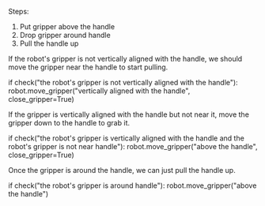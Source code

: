 

Steps:
 1. Put gripper above the handle
 2. Drop gripper around handle
 3. Pull the handle up

If the robot's gripper is not vertically aligned with the handle, we should move the gripper near the handle to start pulling.

if check("the robot's gripper is not vertically aligned with the handle"):
    robot.move_gripper("vertically aligned with the handle", close_gripper=True)

If the gripper is vertically aligned with the handle but not near it, move the gripper down to the handle to grab it.

if check("the robot's gripper is vertically aligned with the handle and the robot's gripper is not near handle"):
    robot.move_gripper("above the handle", close_gripper=True)

Once the gripper is around the handle, we can just pull the handle up.

if check("the robot's gripper is around handle"):
    robot.move_gripper("above the handle")